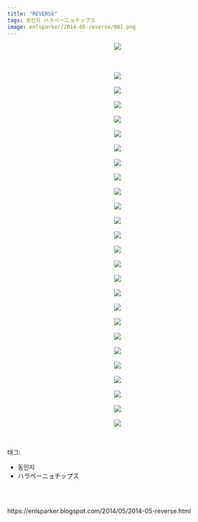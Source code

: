 ```yaml
---
title: "REVERSE"
tags: 동인지 ハラペーニョチップス
image: enlsparker/2014-05-reverse/001.png
---
```

<div class="article">
<div class="post-body entry-content" id="post-body-6178056071964230826" itemprop="description articleBody">
<div class="separator" style="clear: both; text-align: center;">
<img src="{{ site.nasurl }}/enlsparker/2014-05-reverse/001.png"/></div>
<br/>
<a name="more"></a><br/>
<br/>
<div class="separator" style="clear: both; text-align: center;">
<img src="{{ site.nasurl }}/enlsparker/2014-05-reverse/002.png"/></div>
<br/>
<div class="separator" style="clear: both; text-align: center;">
<img src="{{ site.nasurl }}/enlsparker/2014-05-reverse/003.png"/></div>
<br/>
<div class="separator" style="clear: both; text-align: center;">
<img src="{{ site.nasurl }}/enlsparker/2014-05-reverse/004.png"/></div>
<br/>
<div class="separator" style="clear: both; text-align: center;">
<img src="{{ site.nasurl }}/enlsparker/2014-05-reverse/005.png"/></div>
<br/>
<div class="separator" style="clear: both; text-align: center;">
<img src="{{ site.nasurl }}/enlsparker/2014-05-reverse/006.png"/></div>
<br/>
<div class="separator" style="clear: both; text-align: center;">
<img src="{{ site.nasurl }}/enlsparker/2014-05-reverse/007.png"/></div>
<br/>
<div class="separator" style="clear: both; text-align: center;">
<img src="{{ site.nasurl }}/enlsparker/2014-05-reverse/008.png"/></div>
<br/>
<div class="separator" style="clear: both; text-align: center;">
<img src="{{ site.nasurl }}/enlsparker/2014-05-reverse/009.png"/></div>
<br/>
<div class="separator" style="clear: both; text-align: center;">
<img src="{{ site.nasurl }}/enlsparker/2014-05-reverse/010.png"/></div>
<br/>
<div class="separator" style="clear: both; text-align: center;">
<img src="{{ site.nasurl }}/enlsparker/2014-05-reverse/011.png"/></div>
<br/>
<div class="separator" style="clear: both; text-align: center;">
<img src="{{ site.nasurl }}/enlsparker/2014-05-reverse/012.png"/></div>
<br/>
<div class="separator" style="clear: both; text-align: center;">
<img src="{{ site.nasurl }}/enlsparker/2014-05-reverse/013.png"/></div>
<br/>
<div class="separator" style="clear: both; text-align: center;">
<img src="{{ site.nasurl }}/enlsparker/2014-05-reverse/014.png"/></div>
<br/>
<div class="separator" style="clear: both; text-align: center;">
<img src="{{ site.nasurl }}/enlsparker/2014-05-reverse/015.png"/></div>
<br/>
<div class="separator" style="clear: both; text-align: center;">
<img src="{{ site.nasurl }}/enlsparker/2014-05-reverse/016.png"/></div>
<br/>
<div class="separator" style="clear: both; text-align: center;">
<img src="{{ site.nasurl }}/enlsparker/2014-05-reverse/017.png"/></div>
<br/>
<div class="separator" style="clear: both; text-align: center;">
<img src="{{ site.nasurl }}/enlsparker/2014-05-reverse/018.png"/></div>
<br/>
<div class="separator" style="clear: both; text-align: center;">
<img src="{{ site.nasurl }}/enlsparker/2014-05-reverse/019.png"/></div>
<br/>
<div class="separator" style="clear: both; text-align: center;">
<img src="{{ site.nasurl }}/enlsparker/2014-05-reverse/020.png"/></div>
<br/>
<div class="separator" style="clear: both; text-align: center;">
<img src="{{ site.nasurl }}/enlsparker/2014-05-reverse/021.png"/></div>
<br/>
<div class="separator" style="clear: both; text-align: center;">
<img src="{{ site.nasurl }}/enlsparker/2014-05-reverse/022.png"/></div>
<br/>
<div class="separator" style="clear: both; text-align: center;">
<img src="{{ site.nasurl }}/enlsparker/2014-05-reverse/023.png"/></div>
<br/>
<div class="separator" style="clear: both; text-align: center;">
<img src="{{ site.nasurl }}/enlsparker/2014-05-reverse/024.png"/></div>
<br/>
<div class="separator" style="clear: both; text-align: center;">
<img src="{{ site.nasurl }}/enlsparker/2014-05-reverse/025.png"/></div>
<br/>
<div class="separator" style="clear: both; text-align: center;">
<img src="{{ site.nasurl }}/enlsparker/2014-05-reverse/026.png"/></div>
<br/>
<div style="clear: both;"></div>
</div></div><br/>
<div class="tagTrail">
<p>태그: </p>
<ul>
<li>동인지</li>
<li>ハラペーニョチップス</li>
</ul>
</div><br/>

<br/>
<p id="refer">https://enlsparker.blogspot.com/2014/05/2014-05-reverse.html</p>
<br/>
